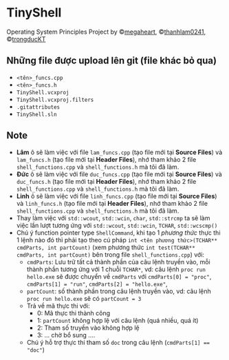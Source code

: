 # TinyShell
Operating System Principles Project by ©[megaheart](https://github.com/megaheart), ©[thanhlam0241](https://github.com/thanhlam0241), ©[trongducKT](https://github.com/trongducKT)
## Những file được upload lên git (file khác bỏ qua)
- `<tên>_funcs.cpp`
- `<tên>_funcs.h`
- `TinyShell.vcxproj`
- `TinyShell.vcxproj.filters`
- `.gitattributes`
- `TinyShell.sln`
## Note
- **Lâm** ô sẽ làm việc với file `lam_funcs.cpp` (tạo file mới tại **Source Files**) và  `lam_funcs.h` (tạo file mới tại **Header Files**), nhớ tham khảo 2 file `shell_functions.cpp` và `shell_functions.h` mà tôi đã làm.
- **Đức** ô sẽ làm việc với file `duc_funcs.cpp` (tạo file mới tại **Source Files**) và  `duc_funcs.h` (tạo file mới tại **Header Files**), nhớ tham khảo 2 file `shell_functions.cpp` và `shell_functions.h` mà tôi đã làm.
- **Linh** ô sẽ làm việc với file `linh_funcs.cpp` (tạo file mới tại **Source Files**) và  `linh_funcs.h` (tạo file mới tại **Header Files**), nhớ tham khảo 2 file `shell_functions.cpp` và `shell_functions.h` mà tôi đã làm.
- Thay làm việc với `std::wcout`, `std::wcin`, `char`, `std::strcmp` ta sẽ làm việc lần lượt tương ứng với `std::wcout`, `std::wcin`, `TCHAR`, `std::wcscmp()`
- Chú ý function pointer type `ShellCommand`, khi tạo 1 *phương thức* thực thi 1 lệnh nào đó thì phải tạo theo cú pháp `int <tên phương thức>(TCHAR** cmdParts, int partCount)` (xem phương thức `int test(TCHAR** cmdParts, int partCount)` bên trong file `shell_functions.cpp`) với:
  - `cmdParts`: Lưu trữ tất cả thành phần của câu lệnh truyền vào, mỗi thành phần tương ứng với 1 chuỗi `TCHAR*`, vd: câu lệnh `proc run hello.exe` sẽ được chuyển về  `cmdParts` với `cmdParts[0] = "proc"`, `cmdParts[1] = "run"`, `cmdParts[2] = "hello.exe"`, 
  - `partCount`: số thành phần trong câu lệnh truyền vào, vd: câu lệnh `proc run hello.exe` sẽ có `partCount = 3`
  - Trả về mã thực thi với:
    -   0: Mã thực thi thành công
    -   1: `partCount` không hợp lệ với câu lệnh (quá nhiều, quá ít)
    -   2: Tham số truyền vào không hợp lệ
    -   3: ... chờ bổ sung ....
  - Chú ý hỗ trợ thực thi tham số `doc` trong câu lệnh (`cmdParts[1] == "doc"`)

